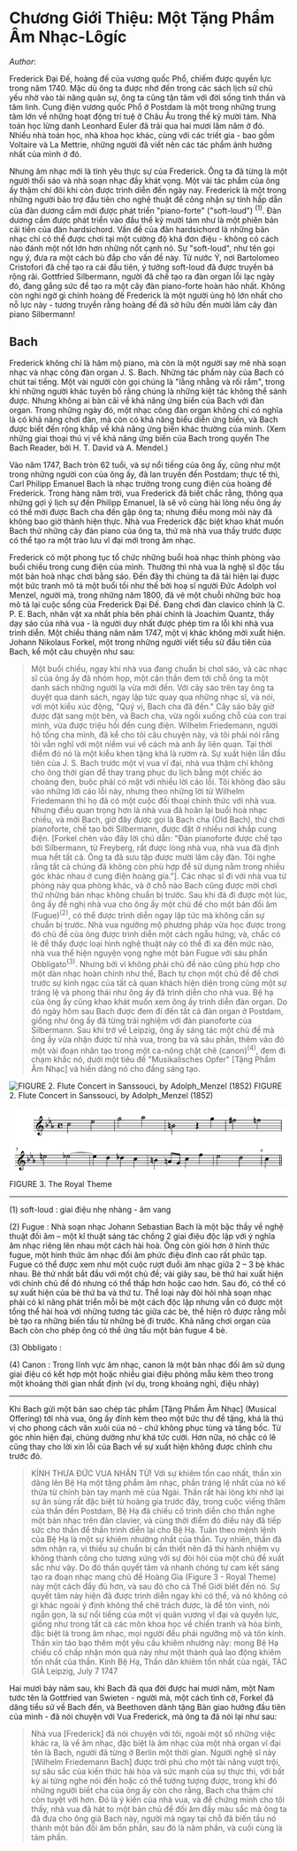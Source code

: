 # Chương Giới Thiệu: Một Tặng Phẩm Âm Nhạc-Lôgíc

*Author*:

<p>Frederick Đại Đế, hoàng đế của vương quốc Phổ, chiếm được quyền lực trong năm 1740. Mặc dù ông ta được nhớ đến trong các sách lịch sử chủ yếu nhờ vào tài năng quân sự, ông ta cũng tận tâm với đời sống tinh thần và tâm linh. Cung điện vương quốc Phổ ở Postdam là một trong những trung tâm lớn về những hoạt động trí tuệ ở Châu Âu trong thế kỷ mười tám. Nhà toán học lừng danh Leonhard Euler đã trải qua hai mươi lăm năm ở đó. Nhiều nhà toán học, nhà khoa học khác, cùng với các triết gia - bao gồm Voltaire và La Mettrie, những người đã viết nên các tác phẩm ảnh hưởng nhất của mình ở đó.</p>

<p>Nhưng âm nhạc mới là tình yêu thực sự của Frederick. Ông ta đã từng là một người thổi sáo và nhà soạn nhạc đầy khát vọng. Một vài tác phẩm của ông ấy thậm chí đôi khi còn được trình diễn đến ngày nay. Frederick là một trong những người bảo trợ đầu tiên cho nghệ thuật để công nhận sự tính hấp dẫn của đàn dương cầm mới được phát triển "piano-forte" ("soft-loud") <sup>(1)</sup>. Đàn dương cầm được phát triển vào đầu thế kỷ mười tám như là một phiên bản cải tiến của đàn hardsichord. Vấn đề của đàn hardsichord là những bản nhạc chỉ có thể được chơi tại một cường độ khá đơn điệu - không có cách nào đánh một nốt lớn hơn những nốt cạnh nó. Sự "soft-loud", như tên gọi ngụ ý, đưa ra một cách bù đắp cho vấn đề này. Từ nước Ý, nơi Bartolomeo Cristofori đã chế tạo ra cái đầu tiên, ý tưởng soft-loud đã được truyền bá rộng rãi. Gottfried Silbermann, người đã chế tạo ra đàn organ lỗi lạc ngày đó, đang gắng sức để tạo ra một cây đàn piano-forte hoàn hảo nhất. Không còn nghi ngờ gì chính hoàng đế Frederick là một người ủng hộ lớn nhất cho nỗ lực này - tương truyền rằng hoàng đế đã sở hữu đến mười lăm cây đàn piano Silbermann!</p>

## Bach
<p>Frederick không chỉ là hâm mộ piano, mà còn là một người say mê nhà soạn nhạc và nhạc công đàn organ J. S. Bach. Những tác phẩm này của Bach có chút tai tiếng. Một vài người còn gọi chúng là "lằng nhằng và rối rắm", trong khi những người khác tuyên bố rằng chúng là những kiệt tác không thể sánh được. Nhưng không ai bàn cãi về khả năng ứng biến của Bach với đàn organ. Trong những ngày đó, một nhạc công đàn organ không chỉ có nghĩa là có khả năng chơi đàn, mà còn có khả năng biểu diễn ứng biến, và Bach được biết đến rộng khắp về khả năng ứng biến khác thường của mình. (Xem những giai thoại thú vị về khả năng ứng biến của Bach trong quyển The Bach Reader, bởi H. T. David và A. Mendel.)</p>
<p>Vào năm 1747, Bach tròn 62 tuổi, và sự nổi tiếng của ông ấy, cũng như một trong những người con của ông ấy, đã lan truyền đến Postdam; thực tế thì, Carl Philipp Emanuel Bach là nhạc trưởng trong cung điện của hoàng đế Frederick. Trong hàng năm trời, vua Frederick đã biết chắc rằng, thông qua những gợi ý lịch sự đến Philipp Emanuel, là sẽ vô cùng hài lòng nếu ông ấy có thể mời được Bach cha đến gặp ông ta; nhưng điều mong mỏi này đã không bao giờ thành hiện thực. Nhà vua Frederick đặc biệt khao khát muốn Bach thử những cây đàn piano của ông ta, thứ mà nhà vua thấy trước được có thể tạo ra một trào lưu vĩ đại mới trong âm nhạc.</p>
<p>Frederick có một phong tục tổ chức những buổi hoà nhạc thính phòng vào buổi chiều trong cung điện của mình. Thường thì nhà vua là nghệ sĩ độc tấu một bản hoà nhạc chơi bằng sáo. Đến đây thì chúng ta đã tái hiện lại được một bức tranh mô tả một buổi tối như thế bởi hoạ sĩ người Đức Adolph vol Menzel, người mà, trong những năm 1800, đã vẽ một chuỗi những bức hoạ mô tả lại cuộc sống của Frederick Đại Đế. Đang chơi đàn clavico chính là C. P. E. Bach, nhân vật xa nhất phía bên phải chính là Joachim Quantz, thầy dạy sáo của nhà vua - là người duy nhất được phép tìm ra lỗi khi nhà vua trình diễn. Một chiều tháng năm năm 1747, một vị khác không mời xuất hiện. Johann Nikolaus Forkel, một trong những người viết tiểu sử đầu tiên của Bach, kể một câu chuyện như sau:
</p>

> Một buổi chiều, ngay khi nhà vua đang chuẩn bị chơi sáo, và các nhạc sĩ của ông ấy đã nhóm họp, một cận thần đem tới chỗ ông ta một danh sách những người lạ vừa mới đến. Với cây sáo trên tay ông ta duyệt qua danh sách, ngay lập tức quay qua những nhạc sĩ, và nói, với một kiểu xúc động, "Quý vị, Bach cha đã đến." Cây sáo bây giờ được đặt sang một bên, và Bach cha, vừa ngồi xuống chỗ của con trai mình, vừa được triệu hồi đến cung điện. Wilhelm Friedemann, người hộ tống cha mình, đã kể cho tôi câu chuyện này, và tôi phải nói rằng tôi vẫn nghĩ với một niềm vui về cách mà anh ấy liên quan. Tại thời điểm đó nó là một kiểu khen tặng khá là rườm rà. Sự xuất hiện lần đầu tiên của J. S. Bach trước một vị vua vĩ đại, nhà vua thậm chí không cho ông thời gian để thay trang phục du lịch bằng một chiếc áo choàng đen, buộc phải có mặt với nhiều lời cáo lỗi. Tôi không đào sâu vào những lời cáo lỗi này, nhưng theo những lời từ Wilhelm Friedemann thì họ đã có một cuộc đối thoại chính thức với nhà vua.
Nhưng điều quan trọng hơn là nhà vua đã hoãn lại buổi hoà nhạc chiều, và mời Bach, giờ đây được gọi là Bach cha (Old Bach), thử chơi pianoforte, chế tạo bởi Silbermann, được đặt ở nhiều nơi khắp cung điện. [Forkel chèn vào đây lời chú dẫn: "Đàn pianoforte được chế tạo bởi Silbermann, từ Freyberg, rất được lòng nhà vua, nhà vua đã định mua hết tất cả. Ông ta đã sưu tập được mười lăm cây đàn. Tôi nghe rằng tất cả chúng đã không còn phù hợp để sử dụng nằm trong nhiều góc khác nhau ở cung điện hoàng gia."]. Các nhạc sĩ đi với nhà vua từ phòng này qua phòng khác, và ở chỗ nào Bach cũng được mời chơi thử những bản nhạc không chuẩn bị trước. Sau khi đã đi được một lúc, ông ấy đề nghị nhà vua cho ông ấy một chủ đề cho một bản đối âm (Fugue)<sup>(2)</sup>, có thể được trình diễn ngay lập tức mà không cần sự chuẩn bị trước. Nhà vua ngưỡng mộ phương pháp vừa học được trong đó chủ đề của ông được trình diễn một cách ngẫu hứng; và, chắc có lẽ để thấy được loại hình nghệ thuật này có thể đi xa đến mức nào, nhà vua thể hiện nguyện vọng nghe một bản Fugue với sáu phần Obbligato<sup>(3)</sup>. Nhưng bởi vì không phải chủ đề nào cũng phù hợp cho một dàn nhạc hoàn chỉnh như thế, Bach tự chọn một chủ đề để chơi trước sự kinh ngạc của tất cả quan khách hiện diện trong cùng một sự tráng lệ và phong thái như ông ấy đã trình diễn cho nhà vua. Bệ hạ của ông ấy cũng khao khát muốn xem ông ấy trình diễn đàn organ. Do đó ngày hôm sau Bach được đem đi đến tất cả đàn organ ở Postdam, giống như ông ấy đã từng trải nghiệm với đàn pianoforte của Silbermann. Sau khi trở về Leipzig, ông ấy sáng tác một chủ đề mà ông ấy vừa nhận được từ nhà vua, trong ba và sáu phần, thêm vào đó một vài đoạn nhân tạo trong một ca-nông chặt chẽ (canon)<sup>(4)</sup>, đem đi chạm khắc nó, dưới một tiêu đề "Musikalisches Opfer" [Tặng Phẩm Âm Nhạc] và hiến dâng nó cho đấng sáng tạo.

![FIGURE 2. Flute Concert in Sanssouci, by Adolph_Menzel (1852)](./figures/figure02.jpg)
FIGURE 2. Flute Concert in Sanssouci, by Adolph_Menzel (1852)

![FIGURE 3. The Royal Theme](./figures/figure03.png)
FIGURE 3. The Royal Theme

<hr />
(1) soft-loud : giai điệu nhẹ nhàng - âm vang

(2) Fugue : Nhà soạn nhạc Johann Sebastian Bach là một bậc thầy về nghệ thuật đối âm – một kĩ thuật sáng tác chồng 2 giai điệu độc lập với ý nghĩa âm nhạc riêng lên nhau một cách hài hoà. Ông còn giỏi hơn ở hình thức fugue, một hình thức âm nhạc đối âm phức điệu đỉnh cao rất phức tạp. Fugue có thể được xem như một cuộc rượt đuổi âm nhạc giữa 2 – 3 bè khác nhau. Bè thứ nhất bắt đầu với một chủ đề; vài giây sau, bè thứ hai xuất hiện với chính chủ đề đó nhưng có thể thấp hơn hoặc cao hơn. Sau đó, có thể có sự xuất hiện của bè thứ ba và thứ tư. Thể loại này đòi hỏi nhà soạn nhạc phải có kĩ năng phát triển mỗi bè một cách độc lập nhưng vẫn có được một tổng thể hài hoà với những tương tác giữa các bè, thể hiện rõ được rằng mỗi bè tạo ra những biến tấu từ những bè đi trước. Khả năng chơi organ của Bach còn cho phép ông có thể ứng tấu một bản fugue 4 bè.

(3) Obbligato : 

(4) Canon : Trong lĩnh vực âm nhạc, canon là một bản nhạc đối âm sử dụng giai điệu có kết hợp một hoặc nhiều giai điệu phỏng mẫu kèm theo trong một khoảng thời gian nhất định (ví dụ, trong khoảng nghỉ, điệu nhảy) 

<hr/>

<p>Khi Bach gửi một bản sao chép tác phẩm [Tặng Phẩm Âm Nhạc] (Musical Offering) tới nhà vua, ông ấy đính kèm theo một bức thư đề tặng, khá là thú vị cho phong cách văn xuôi của nó - chứ không phục tùng và tâng bốc. Từ góc nhìn hiện đại, chúng dường như khá tức cười. Hơn nữa, nó chắc có lẽ cũng thay cho lời xin lỗi của Bach về sự xuất hiện không được chỉnh chu trước đó.</p>

> KÍNH THƯA ĐỨC VUA NHÂN TỪ!
Với sự khiêm tốn cao nhất, thần xin dâng lên Bệ Hạ một tặng phẩm âm nhạc, phần tráng lệ nhất của nó kế thừa từ chính bàn tay mạnh mẽ của Ngài. Thần rất hài lòng khi nhớ lại sự ân sủng rất đặc biệt từ hoàng gia trước đây, trong cuộc viếng thăm của thần đến Postdam, Bệ Hạ đã chiếu cố trình diễn cho thần nghe một bản nhạc trên đàn clavier, và cùng thời điểm đó điều này đã tiếp sức cho thần để thần trình diễn lại cho Bệ Hạ. Tuân theo mệnh lệnh của Bệ Hạ là một sự khiêm nhường nhất của thần. Tuy nhiên, thần đã sớm nhận ra, vì thiếu sự chuẩn bị cần thiết nên đã thi hành nhiệm vụ không thành công cho tương xứng với sự đòi hỏi của một chủ đề xuất sắc như vậy. Do đó thần quyết tâm và nhanh chóng tự cam kết sáng tạo ra đoạn nhạc mang chủ đề Hoàng Gia (Figure 3 - Royal Theme) này một cách đầy đủ hơn, và sau đó cho cả Thế Giới biết đến nó. Sự quyết tâm này hiện đã được trình diễn ngay khi có thể, và nó không có gì khác ngoài ý định không thể chê trách được, là để tôn vinh, nói ngắn gọn, là sự nổi tiếng của một vị quân vương vĩ đại và quyền lực, giống như trong tất cả các môn khoa học về chiến tranh và hòa bình, đặc biệt là trong âm nhạc, mọi người đều phải ngưỡng mộ và tôn kính. Thần xin táo bạo thêm một yêu cầu khiêm nhường này: mong Bệ Hạ chiếu cố chấp nhận món quà này như một thành quả lao động khiêm tốn nhất của thần.
> Kính Bệ Hạ,
> Thần dân khiêm tốn nhất của ngài,
TÁC GIẢ
Leipzig, July 7 1747

<p>Hai mươi bảy năm sau, khi Bach đã qua đời được hai mươi năm, một Nam tước tên là Gottfried van Swieten - người mà, một cách tình cờ, Forkel đã dâng tiểu sử về Bach đến, và Beethoven dành tặng Bản giao hưởng đầu tiên của mình - đã nói chuyện với Vua Frederick, mà ông ta đã nói lại như sau:</p>

> Nhà vua [Frederick] đã nói chuyện với tôi, ngoài một số những việc khác ra, là về âm nhạc, đặc biệt là âm nhạc của một nhà organ vĩ đại tên là Bach, người đã từng ở Berlin một thời gian. Người nghệ sĩ này [Wilhelm Friedemann Bach] được trời phú cho một tài năng vượt trội, sự sâu sắc của kiến thức hài hòa và sức mạnh của sự thực thi, với bất kỳ ai từng nghe nói đến hoặc có thể tưởng tượng được, trong khi đó những người biết cha của ông ấy còn cho rằng, Bach cha thậm chí còn tuyệt vời hơn. Đó là ý kiến của nhà vua, và để chứng minh cho tôi thấy, nhà vua đã hát to một bản chủ đề đối âm đầy màu sắc mà ông ta đã đưa cho ông già Bach này, người mà ngay tại chỗ đã biến tấu nó thành một bản đối âm bốn phần, sau đó là năm phần, và cuối cùng là tám phần.
